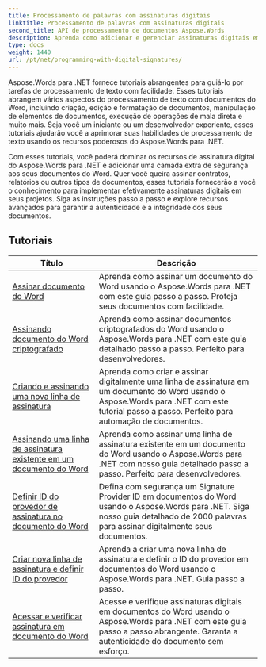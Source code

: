 ```yaml
---
title: Processamento de palavras com assinaturas digitais
linktitle: Processamento de palavras com assinaturas digitais
second_title: API de processamento de documentos Aspose.Words
description: Aprenda como adicionar e gerenciar assinaturas digitais em documentos do Word usando o Aspose.Words para .NET. Os tutoriais guiam você pelas etapas para gerar assinaturas digitais e adicioná-las aos seus documentos.
type: docs
weight: 1440
url: /pt/net/programming-with-digital-signatures/
---
```

Aspose.Words para .NET fornece tutoriais abrangentes para guiá-lo por tarefas de processamento de texto com facilidade. Esses tutoriais abrangem vários aspectos do processamento de texto com documentos do Word, incluindo criação, edição e formatação de documentos, manipulação de elementos de documentos, execução de operações de mala direta e muito mais. Seja você um iniciante ou um desenvolvedor experiente, esses tutoriais ajudarão você a aprimorar suas habilidades de processamento de texto usando os recursos poderosos do Aspose.Words para .NET.

Com esses tutoriais, você poderá dominar os recursos de assinatura digital do Aspose.Words para .NET e adicionar uma camada extra de segurança aos seus documentos do Word. Quer você queira assinar contratos, relatórios ou outros tipos de documentos, esses tutoriais fornecerão a você o conhecimento para implementar efetivamente assinaturas digitais em seus projetos. Siga as instruções passo a passo e explore recursos avançados para garantir a autenticidade e a integridade dos seus documentos.

 ## Tutoriais
| Título | Descrição |
| --- | --- |
| [Assinar documento do Word](./sign-document/) | Aprenda como assinar um documento do Word usando o Aspose.Words para .NET com este guia passo a passo. Proteja seus documentos com facilidade. |
| [Assinando documento do Word criptografado](./signing-encrypted-document/) | Aprenda como assinar documentos criptografados do Word usando o Aspose.Words para .NET com este guia detalhado passo a passo. Perfeito para desenvolvedores. |
| [Criando e assinando uma nova linha de assinatura](./creating-and-signing-new-signature-line/) | Aprenda como criar e assinar digitalmente uma linha de assinatura em um documento do Word usando o Aspose.Words para .NET com este tutorial passo a passo. Perfeito para automação de documentos. |
| [Assinando uma linha de assinatura existente em um documento do Word](./signing-existing-signature-line/) | Aprenda como assinar uma linha de assinatura existente em um documento do Word usando o Aspose.Words para .NET com nosso guia detalhado passo a passo. Perfeito para desenvolvedores. |
| [Definir ID do provedor de assinatura no documento do Word](./set-signature-provider-id/) | Defina com segurança um Signature Provider ID em documentos do Word usando o Aspose.Words para .NET. Siga nosso guia detalhado de 2000 palavras para assinar digitalmente seus documentos. |
| [Criar nova linha de assinatura e definir ID do provedor](./create-new-signature-line-and-set-provider-id/) | Aprenda a criar uma nova linha de assinatura e definir o ID do provedor em documentos do Word usando o Aspose.Words para .NET. Guia passo a passo. |
| [Acessar e verificar assinatura em documento do Word](./access-and-verify-signature/) | Acesse e verifique assinaturas digitais em documentos do Word usando o Aspose.Words para .NET com este guia passo a passo abrangente. Garanta a autenticidade do documento sem esforço. |